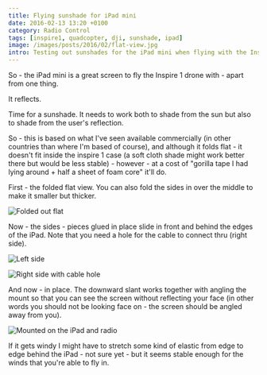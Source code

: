 ```yaml
---
title: Flying sunshade for iPad mini
date: 2016-02-13 13:20 +0100
category: Radio Control
tags: [inspire1, quadcopter, dji, sunshade, ipad]
image: /images/posts/2016/02/flat-view.jpg
intro: Testing out sunshades for the iPad mini when flying with the Inspire
---
```


So - the iPad mini is a great screen to fly the Inspire 1 drone with - apart from one thing.

It reflects.

Time for a sunshade. It needs to work both to shade from the sun but also to shade from the user's reflection.

So - this is based on what I've seen available commercially (in other countries than where I'm based of course), and although it folds flat - it doesn't fit inside the inspire 1 case (a soft cloth shade might work better there but would be less stable) - however - at a cost of "gorilla tape I had lying around + half a sheet of foam core" it'll do.

First - the folded flat view. You can also fold the sides in over the middle to make it smaller but thicker.

![Folded out flat](/images/posts/2016/02/flat-view.jpg)

Now - the sides - pieces glued in place slide in front and behind the edges of the iPad. Note that you need a hole for the cable to connect thru (right side).

![Left side](/images/posts/2016/02/left-side.jpg)

![Right side with cable hole](/images/posts/2016/02/right-side.jpg)

And now - in place. The downward slant works together with angling the mount so that you can see the screen without reflecting your face (in other words you should not be looking face on - the screen should be angled away from you).

![Mounted on the iPad and radio](/images/posts/2016/02/top-view.jpg)

If it gets windy I might have to stretch some kind of elastic from edge to edge behind the iPad - not sure yet - but it seems stable enough for the winds that you're able to fly in.
